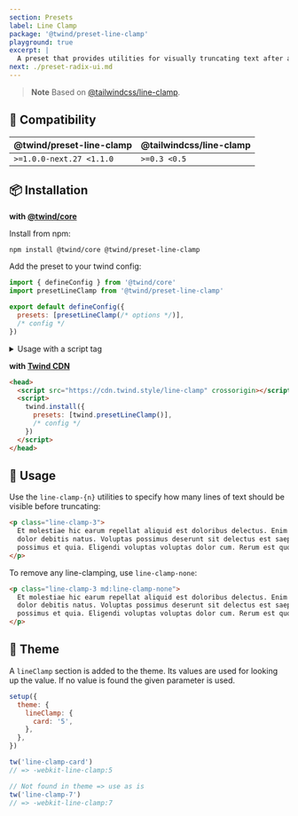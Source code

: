 ```yaml
---
section: Presets
label: Line Clamp
package: '@twind/preset-line-clamp'
playground: true
excerpt: |
  A preset that provides utilities for visually truncating text after a fixed number of lines.
next: ./preset-radix-ui.md
---
```


> **Note**
> Based on [@tailwindcss/line-clamp](https://github.com/tailwindlabs/tailwindcss-line-clamp).

## 🤝 Compatibility

| @twind/preset-line-clamp | @tailwindcss/line-clamp |
| ------------------------ | ----------------------- |
| `>=1.0.0-next.27 <1.1.0` | `>=0.3 <0.5`            |

## 📦 Installation

**with [@twind/core](./installation#local--bundler)**

Install from npm:

```sh
npm install @twind/core @twind/preset-line-clamp
```

Add the preset to your twind config:

```js title="twind.config.js"
import { defineConfig } from '@twind/core'
import presetLineClamp from '@twind/preset-line-clamp'

export default defineConfig({
  presets: [presetLineClamp(/* options */)],
  /* config */
})
```

<details><summary>Usage with a script tag</summary>

```html
<head>
  <script
    src="https://cdn.jsdelivr.net/combine/npm/@twind/core@1,npm/@twind/preset-line-clamp@1"
    crossorigin
  ></script>
  <script>
    twind.install({
      presets: [twind.presetLineClamp(/* options */)],
      /* config */
    })
  </script>
</head>
```

</details>

**with [Twind CDN](./installation#twind-cdn)**

```html
<head>
  <script src="https://cdn.twind.style/line-clamp" crossorigin></script>
  <script>
    twind.install({
      presets: [twind.presetLineClamp()],
      /* config */
    })
  </script>
</head>
```

## 🙇 Usage

Use the `line-clamp-{n}` utilities to specify how many lines of text should be visible before truncating:

```html
<p class="line-clamp-3">
  Et molestiae hic earum repellat aliquid est doloribus delectus. Enim illum odio porro ut omnis
  dolor debitis natus. Voluptas possimus deserunt sit delectus est saepe nihil. Qui voluptate
  possimus et quia. Eligendi voluptas voluptas dolor cum. Rerum est quos quos id ut molestiae fugit.
</p>
```

To remove any line-clamping, use `line-clamp-none`:

```html
<p class="line-clamp-3 md:line-clamp-none">
  Et molestiae hic earum repellat aliquid est doloribus delectus. Enim illum odio porro ut omnis
  dolor debitis natus. Voluptas possimus deserunt sit delectus est saepe nihil. Qui voluptate
  possimus et quia. Eligendi voluptas voluptas dolor cum. Rerum est quos quos id ut molestiae fugit.
</p>
```

## 🔧 Theme

A `lineClamp` section is added to the theme. Its values are used for looking up the value. If no value is found the given parameter is used.

```js
setup({
  theme: {
    lineClamp: {
      card: '5',
    },
  },
})

tw('line-clamp-card')
// => -webkit-line-clamp:5

// Not found in theme => use as is
tw('line-clamp-7')
// => -webkit-line-clamp:7
```
